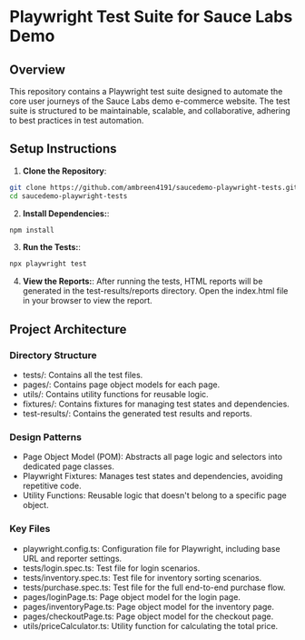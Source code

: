 # Playwright Test Suite for Sauce Labs Demo

## Overview

This repository contains a Playwright test suite designed to automate the core user journeys of the Sauce Labs demo e-commerce website. The test suite is structured to be maintainable, scalable, and collaborative, adhering to best practices in test automation.

## Setup Instructions

1. **Clone the Repository**:

```bash
git clone https://github.com/ambreen4191/saucedemo-playwright-tests.git
cd saucedemo-playwright-tests
```
2. **Install Dependencies:**:

```bash
npm install
```
3. **Run the Tests:**:

```bash
npx playwright test
```
4. **View the Reports:**:
After running the tests, HTML reports will be generated in the test-results/reports directory. Open the index.html file in your browser to view the report.

## Project Architecture
### Directory Structure
- tests/: Contains all the test files.
- pages/: Contains page object models for each page.
- utils/: Contains utility functions for reusable logic.
- fixtures/: Contains fixtures for managing test states and dependencies.
- test-results/: Contains the generated test results and reports.

### Design Patterns
- Page Object Model (POM): Abstracts all page logic and selectors into dedicated page classes.
- Playwright Fixtures: Manages test states and dependencies, avoiding repetitive code.
- Utility Functions: Reusable logic that doesn't belong to a specific page object.

### Key Files
- playwright.config.ts: Configuration file for Playwright, including base URL and reporter settings.
- tests/login.spec.ts: Test file for login scenarios.
- tests/inventory.spec.ts: Test file for inventory sorting scenarios.
- tests/purchase.spec.ts: Test file for the full end-to-end purchase flow.
- pages/loginPage.ts: Page object model for the login page.
- pages/inventoryPage.ts: Page object model for the inventory page.
- pages/checkoutPage.ts: Page object model for the checkout page.
- utils/priceCalculator.ts: Utility function for calculating the total price.
